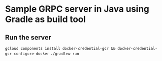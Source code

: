 # Sample GRPC server in Java using Gradle as build tool

## Run the server
`gcloud components install docker-credential-gcr && docker-credential-gcr configure-docker`
`./gradlew run`

